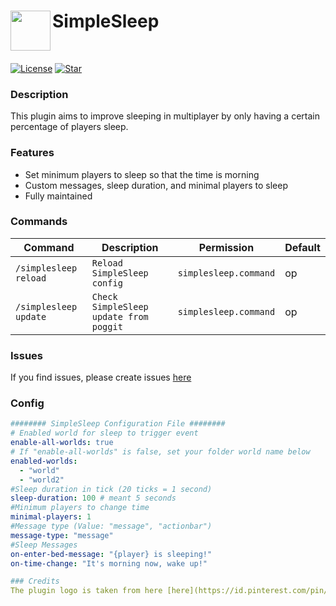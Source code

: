 <h1>SimpleSleep<img src="https://github.com/brokiem/SimpleSleep/blob/master/assets/logo.png" height="64" width="64" align="left" alt=""></h1><br>

[![License](https://img.shields.io/github/license/brokiem/SimpleSleep)](https://github.com/brokiem/SimpleSleep)
[![Star](https://img.shields.io/github/stars/brokiem/SimpleSleep)](https://github.com/brokiem/SimpleSleep/stargazers) <br>

### Description
This plugin aims to improve sleeping in multiplayer by only having a certain percentage of players sleep.

### Features
- Set minimum players to sleep so that the time is morning
- Custom messages, sleep duration, and minimal players to sleep
- Fully maintained

### Commands
| Command | Description | Permission | Default |
| --- | --- | --- | --- |
| ```/simplesleep reload``` | ```Reload SimpleSleep config``` | ```simplesleep.command``` | op |
| ```/simplesleep update``` | ```Check SimpleSleep update from poggit``` | ```simplesleep.command``` | op |

### Issues
If you find issues, please create issues [here](https://github.com/brokiem/SimpleSleep/issues/new)

### Config
```yaml
######## SimpleSleep Configuration File ########
# Enabled world for sleep to trigger event
enable-all-worlds: true
# If "enable-all-worlds" is false, set your folder world name below
enabled-worlds:
  - "world"
  - "world2"
#Sleep duration in tick (20 ticks = 1 second)
sleep-duration: 100 # meant 5 seconds
#Minimum players to change time
minimal-players: 1
#Message type (Value: "message", "actionbar")
message-type: "message"
#Sleep Messages
on-enter-bed-message: "{player} is sleeping!"
on-time-change: "It's morning now, wake up!"

### Credits
The plugin logo is taken from here [here](https://id.pinterest.com/pin/819866307149666849/)
```